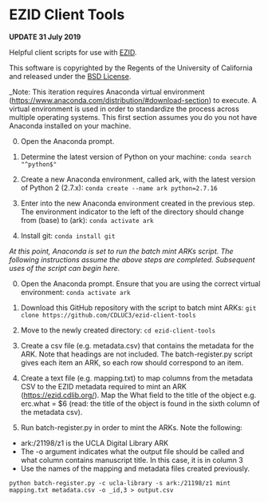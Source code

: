 # EZID Client Tools


**UPDATE 31 July 2019**


Helpful client scripts for use with [EZID](https://ezid.cdlib.org/).

This software is copyrighted by the Regents of the University of
California and released under the
[BSD License](http://creativecommons.org/licenses/BSD/).

_Note: This iteration requires Anaconda virtual environment (https://www.anaconda.com/distribution/#download-section) to execute. A virtual environment is used in order to standardize the process across multiple operating systems. This first section assumes you do you not have Anaconda installed on your machine.

0. Open the Anaconda prompt.

1. Determine the latest version of Python on your machine:
`conda search "^python$"`

2. Create a new Anaconda environment, called ark, with the latest version of Python 2 (2.7.x):
`conda create --name ark python=2.7.16`

3. Enter into the new Anaconda environment created in the previous step. The environment indicator to the left of the directory should change from (base) to (ark):
`conda activate ark`

4. Install git:
`conda install git`


_At this point, Anaconda is set to run the batch mint ARKs script. The following instructions assume the above steps are completed. Subsequent uses of the script can begin here._

0. Open the Anaconda prompt. Ensure that you are using the correct virtual environment:
`conda activate ark`

1. Download this GitHub repository with the script to batch mint ARKs:
`git clone https://github.com/CDLUC3/ezid-client-tools`

2. Move to the newly created directory:
`cd ezid-client-tools`

3. Create a csv file (e.g. metadata.csv) that contains the metadata for the ARK. Note that headings are not included. The batch-register.py script gives each item an ARK, so each row should correspond to an item. 

4. Create a text file (e.g. mapping.txt) to map columns from the metadata CSV to the EZID metadata required to mint an ARK (https://ezid.cdlib.org/). Map the What field to the title of the object e.g. erc.what = $6 (read: the title of the object is found in the sixth column of the metadata csv).

5. Run batch-register.py in order to mint the ARKs. Note the following:
- ark:/21198/z1 is the UCLA Digital Library ARK
- The -o argument indicates what the output file should be called and what column contains manuscript title. In this case, it is in column 3
- Use the names of the mapping and metadata files created previously.

`python batch-register.py -c ucla-library -s ark:/21198/z1 mint mapping.txt metadata.csv -o _id,3 > output.csv`

